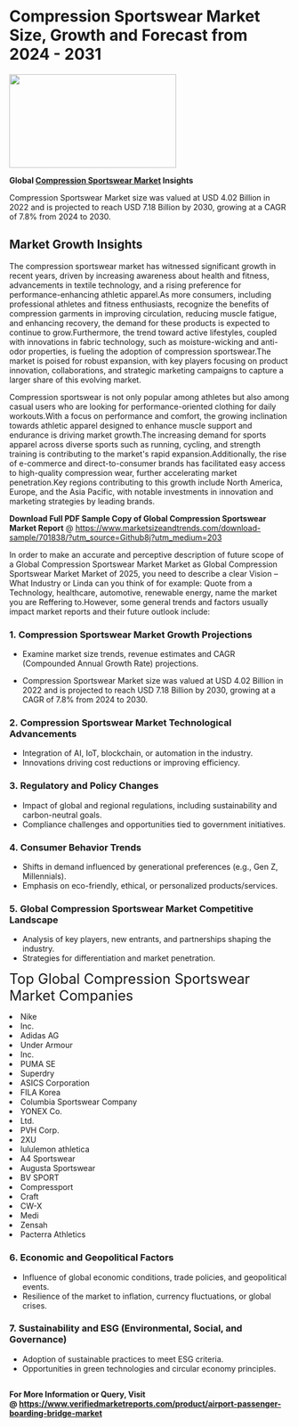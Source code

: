 <H1>Compression Sportswear Market Size, Growth and Forecast from 2024 - 2031</H1><img class="aligncenter size-medium wp-image-584254" src="https://thirdeyenews.in/wp-content/uploads/2024/09/Global-Market-Research-300x168.jpeg" alt="" width="300" height="168" /><p><strong>Global&nbsp;<a href="https://www.marketsizeandtrends.com/download-sample/701838/?utm_source=Github8j?utm_medium=203">Compression Sportswear Market</a> Insights</strong></p><p>Compression Sportswear Market size was valued at USD 4.02 Billion in 2022 and is projected to reach USD 7.18 Billion by 2030, growing at a CAGR of 7.8% from 2024 to 2030.</p><p><h2>Market Growth Insights</h2> The compression sportswear market has witnessed significant growth in recent years, driven by increasing awareness about health and fitness, advancements in textile technology, and a rising preference for performance-enhancing athletic apparel.As more consumers, including professional athletes and fitness enthusiasts, recognize the benefits of compression garments in improving circulation, reducing muscle fatigue, and enhancing recovery, the demand for these products is expected to continue to grow.Furthermore, the trend toward active lifestyles, coupled with innovations in fabric technology, such as moisture-wicking and anti-odor properties, is fueling the adoption of compression sportswear.The market is poised for robust expansion, with key players focusing on product innovation, collaborations, and strategic marketing campaigns to capture a larger share of this evolving market.<p>Compression sportswear is not only popular among athletes but also among casual users who are looking for performance-oriented clothing for daily workouts.With a focus on performance and comfort, the growing inclination towards athletic apparel designed to enhance muscle support and endurance is driving market growth.The increasing demand for sports apparel across diverse sports such as running, cycling, and strength training is contributing to the market's rapid expansion.Additionally, the rise of e-commerce and direct-to-consumer brands has facilitated easy access to high-quality compression wear, further accelerating market penetration.Key regions contributing to this growth include North America, Europe, and the Asia Pacific, with notable investments in innovation and marketing strategies by leading brands.<p><span class=""><strong>Download Full PDF Sample Copy of Global Compression Sportswear Market Report</strong> @ <a href="https://www.marketsizeandtrends.com/download-sample/701838/?utm_source=Github8j?utm_medium=203" target="_blank">https://www.marketsizeandtrends.com/download-sample/701838/?utm_source=Github8j?utm_medium=203</a></span></p><p>In order to make an accurate and perceptive description of future scope of a Global&nbsp;Compression Sportswear Market Market as Global&nbsp;Compression Sportswear Market Market of 2025, you need to describe a clear Vision &ndash; What Industry or Linda can you think of for example: Quote from a Technology, healthcare, automotive, renewable energy, name the market you are Reffering to.However, some general trends and factors usually impact market reports and their future outlook include:</p><h3>1.&nbsp;<strong>Compression Sportswear Market Growth Projections</strong></h3><ul><li>Examine market size trends, revenue estimates and CAGR (Compounded Annual Growth Rate) projections.</li><li><p>Compression Sportswear Market size was valued at USD 4.02 Billion in 2022 and is projected to reach USD 7.18 Billion by 2030, growing at a CAGR of 7.8% from 2024 to 2030.</p></li></ul><h3>2.&nbsp;<strong>Compression Sportswear Market Technological Advancements</strong></h3><ul><li>Integration of AI, IoT, blockchain, or automation in the industry.</li><li>Innovations driving cost reductions or improving efficiency.</li></ul><h3>3.&nbsp;<strong>Regulatory and Policy Changes</strong></h3><ul><li>Impact of global and regional regulations, including sustainability and carbon-neutral goals.</li><li>Compliance challenges and opportunities tied to government initiatives.</li></ul><h3>4.&nbsp;<strong>Consumer Behavior Trends</strong></h3><ul><li>Shifts in demand influenced by generational preferences (e.g., Gen Z, Millennials).</li><li>Emphasis on eco-friendly, ethical, or personalized products/services.</li></ul><h3>5.&nbsp;<strong>Global Compression Sportswear Market Competitive Landscape</strong></h3><ul><li>Analysis of key players, new entrants, and partnerships shaping the industry.</li><li>Strategies for differentiation and market penetration.</li></ul><p data-pm-slice="1 1 []"><span style="color: inherit; font-family: inherit; font-size: 25px;">Top Global Compression Sportswear Market Companies</span></p><div class="" data-test-id=""><p><li>Nike</li><li> Inc.</li><li> Adidas AG</li><li> Under Armour</li><li> Inc.</li><li> PUMA SE</li><li> Superdry</li><li> ASICS Corporation</li><li> FILA Korea</li><li> Columbia Sportswear Company</li><li> YONEX Co.</li><li> Ltd.</li><li> PVH Corp.</li><li> 2XU</li><li> lululemon athletica</li><li> A4 Sportswear</li><li> Augusta Sportswear</li><li> BV SPORT</li><li> Compressport</li><li> Craft</li><li> CW-X</li><li> Medi</li><li> Zensah</li><li> Pacterra Athletics</li></p></div><h3>6.&nbsp;<strong>Economic and Geopolitical Factors</strong></h3><ul><li>Influence of global economic conditions, trade policies, and geopolitical events.</li><li>Resilience of the market to inflation, currency fluctuations, or global crises.</li></ul><h3>7.&nbsp;<strong>Sustainability and ESG (Environmental, Social, and Governance)</strong></h3><ul><li>Adoption of sustainable practices to meet ESG criteria.</li><li>Opportunities in green technologies and circular economy principles.</li></ul><h2><strong style="font-size: 14px;">For More Information or Query, Visit @&nbsp;</strong><a style="background-color: #ffffff; font-size: 14px;" href="https://www.marketsizeandtrends.com/report/compression-sportswear-market/" target="_blank">https://www.verifiedmarketreports.com/product/airport-passenger-boarding-bridge-market</a></h2>